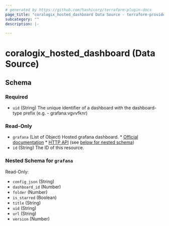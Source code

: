 ```yaml
---
# generated by https://github.com/hashicorp/terraform-plugin-docs
page_title: "coralogix_hosted_dashboard Data Source - terraform-provider-coralogix"
subcategory: ""
description: |-
  
---
```


# coralogix_hosted_dashboard (Data Source)





<!-- schema generated by tfplugindocs -->
## Schema

### Required

- `uid` (String) The unique identifier of a dashboard with the dashboard-type prefix (e.g. - grafana:vgvvfknr)

### Read-Only

- `grafana` (List of Object) Hosted grafana dashboard.
			* [Official documentation](https://grafana.com/docs/grafana/latest/dashboards/)
			* [HTTP API](https://grafana.com/docs/grafana/latest/http_api/dashboard/) (see [below for nested schema](#nestedatt--grafana))
- `id` (String) The ID of this resource.

<a id="nestedatt--grafana"></a>
### Nested Schema for `grafana`

Read-Only:

- `config_json` (String)
- `dashboard_id` (Number)
- `folder` (Number)
- `is_starred` (Boolean)
- `title` (String)
- `uid` (String)
- `url` (String)
- `version` (Number)
